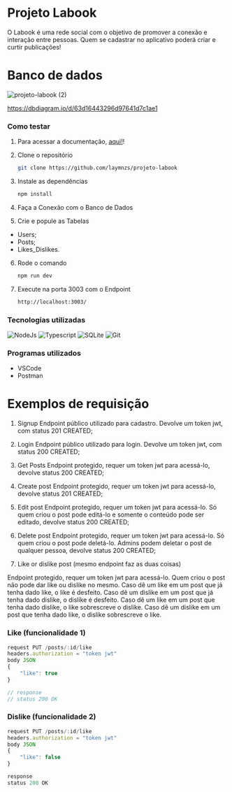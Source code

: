 # Projeto Labook

O Labook é uma rede social com o objetivo de promover a conexão e interação entre pessoas. Quem se cadastrar no aplicativo poderá criar e curtir publicações!


# Banco de dados

![projeto-labook (2)](https://user-images.githubusercontent.com/29845719/216036534-2b3dfb48-7782-411a-bffd-36245b78594e.png)

https://dbdiagram.io/d/63d16443296d97641d7c1ae1



### Como testar

1. Para acessar a documentação, [aqui!](https://documenter.getpostman.com/view/24461561/2s93RRwDcg)!

2. Clone o repositório
   ```sh
   git clone https://github.com/laymnzs/projeto-labook
   ```
3. Instale as dependências
   ```sh
   npm install
   ```
4. Faça a Conexão com o Banco de Dados
  
5. Crie e popule as Tabelas
* Users;
* Posts;
* Likes_Dislikes.

6. Rode o comando
   ```sh
   npm run dev
   ```
7. Execute na porta 3003 com o Endpoint
   ```sh
   http://localhost:3003/
   ```


### Tecnologias utilizadas

![NodeJs](https://img.shields.io/badge/Node.js-43853D?style=for-the-badge&logo=node.js&logoColor=white)
![Typescript](https://img.shields.io/badge/TypeScript-007ACC?style=for-the-badge&logo=typescript&logoColor=white)
![SQLite](https://img.shields.io/badge/SQLite-07405E?style=for-the-badge&logo=sqlite&logoColor=white)
![Git](https://img.shields.io/badge/GIT-E44C30?style=for-the-badge&logo=git&logoColor=white)



### Programas utilizados
- VSCode
- Postman 




# Exemplos de requisição

1. Signup
Endpoint público utilizado para cadastro. Devolve um token jwt, com status 201 CREATED;

2. Login
Endpoint público utilizado para login. Devolve um token jwt, com status 200 CREATED;

3. Get Posts
Endpoint protegido, requer um token jwt para acessá-lo, devolve status 200 CREATED;

4. Create post
Endpoint protegido, requer um token jwt para acessá-lo, devolve status 201 CREATED;

5. Edit post
Endpoint protegido, requer um token jwt para acessá-lo.
Só quem criou o post pode editá-lo e somente o conteúdo pode ser editado, devolve status 200 CREATED;

6. Delete post
Endpoint protegido, requer um token jwt para acessá-lo.
Só quem criou o post pode deletá-lo. Admins podem deletar o post de qualquer pessoa, devolve status 200 CREATED;

7. Like or dislike post (mesmo endpoint faz as duas coisas)

Endpoint protegido, requer um token jwt para acessá-lo.
Quem criou o post não pode dar like ou dislike no mesmo.
Caso dê um like em um post que já tenha dado like, o like é desfeito.
Caso dê um dislike em um post que já tenha dado dislike, o dislike é desfeito.
Caso dê um like em um post que tenha dado dislike, o like sobrescreve o dislike.
Caso dê um dislike em um post que tenha dado like, o dislike sobrescreve o like.

### Like (funcionalidade 1)

```typescript
request PUT /posts/:id/like
headers.authorization = "token jwt"
body JSON
{
    "like": true
}

// response
// status 200 OK
```


### Dislike (funcionalidade 2)

```typescript
request PUT /posts/:id/like
headers.authorization = "token jwt"
body JSON
{
    "like": false
}

response
status 200 OK
```
